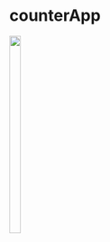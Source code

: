 # counterApp
<img src="https://github.com/Eku0425/counter_app/assets/149374328/b876ca6b-6cc1-4b82-bd6a-4fe85f572916" width=20%  height =30%>
